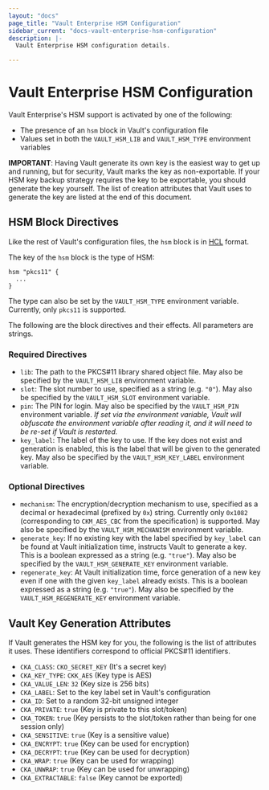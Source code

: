 ```yaml
---
layout: "docs"
page_title: "Vault Enterprise HSM Configuration"
sidebar_current: "docs-vault-enterprise-hsm-configuration"
description: |-
  Vault Enterprise HSM configuration details.

---
```


# Vault Enterprise HSM Configuration

Vault Enterprise's HSM support is activated by one of the following:

* The presence of an `hsm` block in Vault's configuration file
* Values set in both the `VAULT_HSM_LIB` and `VAULT_HSM_TYPE` environment
  variables

**IMPORTANT**: Having Vault generate its own key is the easiest way to get up
and running, but for security, Vault marks the key as non-exportable. If your
HSM key backup strategy requires the key to be exportable, you should generate
the key yourself. The list of creation attributes that Vault uses to generate
the key are listed at the end of this document.

## HSM Block Directives

Like the rest of Vault's configuration files, the `hsm` block is in
[HCL](https://github.com/hashicorp/hcl) format.

The key of the `hsm` block is the type of HSM:

```hcl
hsm "pkcs11" {
  ...
}
```

The type can also be set by the `VAULT_HSM_TYPE` environment variable.
Currently, only `pkcs11` is supported.

The following are the block directives and their effects. All parameters are
strings.

### Required Directives

 * `lib`: The path to the PKCS#11 library shared object file. May also be
   specified by the `VAULT_HSM_LIB` environment variable.
 * `slot`: The slot number to use, specified as a string (e.g. `"0"`). May also
   be specified by the `VAULT_HSM_SLOT` environment variable.
 * `pin`: The PIN for login. May also be specified by the `VAULT_HSM_PIN`
   environment variable. _If set via the environment variable, Vault will
   obfuscate the environment variable after reading it, and it will need to be
   re-set if Vault is restarted._
 * `key_label`: The label of the key to use. If the key does not exist and
   generation is enabled, this is the label that will be given to the generated
   key. May also be specified by the `VAULT_HSM_KEY_LABEL` environment
   variable.

### Optional Directives

 * `mechanism`: The encryption/decryption mechanism to use, specified as a
   decimal or hexadecimal (prefixed by `0x`) string. Currently only `0x1082`
   (corresponding to `CKM_AES_CBC` from the specification) is supported. May
   also be specified by the `VAULT_HSM_MECHANISM` environment variable.
 * `generate_key`: If no existing key with the label specified by `key_label`
   can be found at Vault initialization time, instructs Vault to generate a
   key. This is a boolean expressed as a string (e.g. `"true"`). May also be
   specified by the `VAULT_HSM_GENERATE_KEY` environment variable.
 * `regenerate_key`: At Vault initialization time, force generation of a new
   key even if one with the given `key_label` already exists. This is a boolean
   expressed as a string (e.g. `"true"`). May also be specified by the
   `VAULT_HSM_REGENERATE_KEY` environment variable.

## Vault Key Generation Attributes

If Vault generates the HSM key for you, the following is the list of attributes
it uses. These identifiers correspond to official PKCS#11 identifiers.

* `CKA_CLASS`: `CKO_SECRET_KEY` (It's a secret key)
* `CKA_KEY_TYPE`: `CKK_AES` (Key type is AES)
* `CKA_VALUE_LEN`: `32` (Key size is 256 bits)
* `CKA_LABEL`: Set to the key label set in Vault's configuration
* `CKA_ID`: Set to a random 32-bit unsigned integer
* `CKA_PRIVATE`: `true` (Key is private to this slot/token)
* `CKA_TOKEN`: `true` (Key persists to the slot/token rather than being for one
  session only)
* `CKA_SENSITIVE`: `true` (Key is a sensitive value)
* `CKA_ENCRYPT`: `true` (Key can be used for encryption)
* `CKA_DECRYPT`: `true` (Key can be used for decryption)
* `CKA_WRAP`: `true` (Key can be used for wrapping)
* `CKA_UNWRAP`: `true` (Key can be used for unwrapping)
* `CKA_EXTRACTABLE`: `false` (Key cannot be exported)
